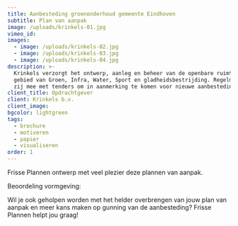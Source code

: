 ```yaml
---
title: Aanbesteding groenonderhoud gemeente Eindhoven
subtitle: Plan van aanpak
image: /uploads/krinkels-01.jpg
vimeo_id:
images:
  - image: /uploads/krinkels-02.jpg
  - image: /uploads/krinkels-03.jpg
  - image: /uploads/krinkels-04.jpg
description: >-
  Krinkels verzorgt het ontwerp, aanleg en beheer van de openbare ruimte op het
  gebied van Groen, Infra, Water, Sport en gladheidsbestrijding. Regelmatig doen
  zij mee met tenders om in aanmerking te komen voor nieuwe aanbestedingen.
client_title: Opdrachtgever
client: Krinkels b.v.
client_image:
bgcolor: lightgreen
tags:
  - brochure
  - motiveren
  - papier
  - visualiseren
order: 1
---
```


Frisse Plannen ontwerp met veel plezier deze plannen van aanpak.

Beoordeling vormgeving:&nbsp;

Wil je ook geholpen worden met het helder overbrengen van jouw plan van aanpak en meer kans maken op gunning van de aanbesteding? Frisse Plannen helpt jou graag\!
